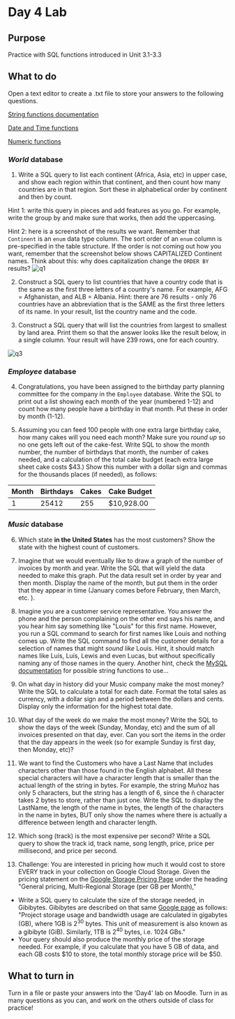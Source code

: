 # Day 4 Lab
## Purpose
Practice with SQL functions introduced in Unit 3.1-3.3

## What to do
Open a text editor to create a .txt file to store your answers to the following questions.

[String functions documentation](https://dev.mysql.com/doc/refman/8.0/en/string-functions.html)

[Date and Time functions](https://dev.mysql.com/doc/refman/8.0/en/date-and-time-functions.html)

[Numeric functions](https://dev.mysql.com/doc/refman/8.0/en/numeric-functions.html)


### *World* database

1. Write a SQL query to list each continent (Africa, Asia, etc) in upper case, and show each region within that continent, and then count how many countries are in that region. Sort these in alphabetical order by continent and then by count. 

Hint 1: write this query in pieces and add features as you go. For example, write the group by and make sure that works, then add the uppercasing.

Hint 2: here is a screenshot of the results we want. Remember that `Continent` is an `enum` data type column. The sort order of an `enum` column is pre-specified in the table structure. If the order is not coming out how you want, remember that the screenshot below shows CAPITALIZED Continent names. Think about this: why does capitalization change the `ORDER BY` results?
![q1](https://github.com/megansquire/CSC301Spr2019/blob/master/images/day4lab.0.png)

2. Construct a SQL query to list countries that have a country code that is the same as the first three letters of a country's name. For example, AFG = Afghanistan, and ALB = Albania. Hint: there are 76 results - only 76 countries have an abbreviation that is the SAME as the first three letters of its name. In your result, list the country name and the code.

3. Construct a SQL query that will list the countries from largest to smallest by land area. Print them so that the answer looks like the result below, in a single column. Your result will have 239 rows, one for each country.

![q3](https://github.com/megansquire/CSC301Spr2019/blob/master/images/day4lab.1.png)

### *Employee* database

4. Congratulations, you have been assigned to the birthday party planning committee for the company in the `Employee` database. Write the SQL to print out a list showing each month of the year (numbered 1-12) and count how many people have a birthday in that month. Put these in order by month (1-12).

5. Assuming you can feed 100 people with one extra large birthday cake, how many cakes will you need each month? Make sure you *round up* so no one gets left out of the cake-fest. Write SQL to show the month number, the number of birthdays that month, the number of cakes needed, and a calculation of the total cake budget (each extra large sheet cake costs $43.) Show this number with a dollar sign and commas for the thousands places (if needed), as follows:

| Month | Birthdays | Cakes | Cake Budget| 
|-------|-----------|-------|------------|
| 1 | 25412 | 255 | $10,928.00 |

### *Music* database

6. Which state **in the United States** has the most customers? Show the state with the highest count of customers.

7. Imagine that we would eventually like to draw a graph of the number of invoices by month and year. Write the SQL that will yield the data needed to make this graph. Put the data result set in order by year and then month. Display the name of the month, but put them in the order that they appear in time (January comes before February, then March, etc. ). 

8. Imagine you are a customer service representative. You answer the phone and the person complaining on the other end says his name, and you hear him say something like "Louis" for this first name. However, you run a SQL command to search for first names like Louis and nothing comes up. Write the SQL command to find all the customer details for a selection of names that might *sound like* Louis. Hint, it should match names like Luis, Luís, Lewis and even Lucas, but without specifically naming any of those names in the query. Another hint, check the [MySQL documentation](https://dev.mysql.com/doc/refman/5.7/en/string-functions.html) for possible string functions to use...

9. On what day in history did your Music company make the most money? Write the SQL to calculate a total for each date. Format the total sales as currency, with a dollar sign and a period between the dollars and cents. Display only the information for the highest total date.

10. What day of the week do we make the most money? Write the SQL to show the days of the week (Sunday, Monday, etc) and the sum of all invoices presented on that day, ever. Can you sort the items in the order that the day appears in the week (so for example Sunday is first day, then Monday, etc)?

11. We want to find the Customers who have a Last Name that includes characters other than those found in the English alphabet. All these special characters will have a character length that is smaller than the actual length of the string in bytes. For example, the string Muñoz has only 5 characters, but the string has a length of 6, since the ñ character takes 2 bytes to store, rather than just one. Write the SQL to display the LastName, the length of the name in bytes, the length of the characters in the name in bytes, BUT only show the names where there is actually a difference between length and character length.

12. Which song (track) is the most expensive per second? Write a SQL query to show the track id, track name, song length, price, price per millisecond, and price per second.

13. Challenge: You are interested in pricing how much it would cost to store EVERY track in your collection on Google Cloud Storage. Given the pricing statement on the [Google Storage Pricing Page](https://cloud.google.com/storage/pricing) under the heading "General pricing, Multi-Regional Storage (per GB per Month)," 

* Write a SQL query to calculate the size of the storage needed, in Gibibytes. Gibibytes are described on that same [Google page](https://cloud.google.com/storage/pricing) as follows: "Project storage usage and bandwidth usage are calculated in gigabytes (GB), where 1GB is 2<sup>30</sup> bytes. This unit of measurement is also known as a gibibyte (GiB). Similarly, 1TB is 2<sup>40</sup> bytes, i.e. 1024 GBs." 
* Your query should also produce the monthly price of the storage needed. For example, if you calculate that you have 5 GB of data, and each GB costs $10 to store, the total monthly storage price will be $50.

## What to turn in
Turn in a file or paste your answers into the 'Day4' lab on Moodle. Turn in as many questions as you can, and work on the others outside of class for practice!
